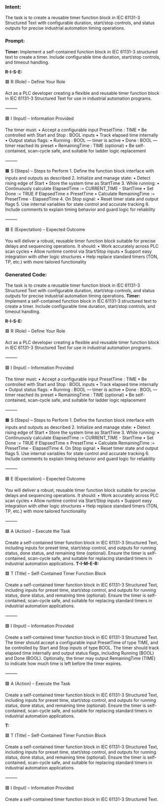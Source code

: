 ### Intent:
The task is to create a reusable timer function block in IEC 61131-3 Structured Text with configurable duration, start/stop controls, and status outputs for precise industrial automation timing operations.

### Prompt:
**Timer:**
Implement a self-contained function block in IEC 61131-3 structured text to create a timer. Include configurable time duration, start/stop controls, and timeout handling.

**R-I-S-E:**

🟥 R (Role) – Define Your Role

Act as a PLC developer creating a flexible and reusable timer function block in IEC 61131-3 Structured Text for use in industrial automation programs.

⸻

🟩 I (Input) – Information Provided

The timer must:
	•	Accept a configurable input PresetTime : TIME
	•	Be controlled with Start and Stop : BOOL inputs
	•	Track elapsed time internally
	•	Output status flags:
	•	Running : BOOL — timer is active
	•	Done : BOOL — timer reached its preset
	•	RemainingTime : TIME (optional)
	•	Be self-contained, scan-cycle safe, and suitable for ladder logic replacement

⸻

🟧 S (Steps) – Steps to Perform
	1.	Define the function block interface with inputs and outputs as described
	2.	Initialize and manage state:
	•	Detect rising edge of Start
	•	Store the system time as StartTime
	3.	While running:
	•	Continuously calculate ElapsedTime := CURRENT_TIME - StartTime
	•	Set Done := TRUE if ElapsedTime ≥ PresetTime
	•	Calculate RemainingTime := PresetTime - ElapsedTime
	4.	On Stop signal:
	•	Reset timer state and output flags
	5.	Use internal variables for state control and accurate tracking
	6.	Include comments to explain timing behavior and guard logic for reliability

⸻

🟦 E (Expectation) – Expected Outcome

You will deliver a robust, reusable timer function block suitable for precise delays and sequencing operations. It should:
	•	Work accurately across PLC scan cycles
	•	Allow runtime control via Start/Stop inputs
	•	Support easy integration with other logic structures
	•	Help replace standard timers (TON, TP, etc.) with more tailored functionality

### Generated Code:
The task is to create a reusable timer function block in IEC 61131-3 Structured Text with configurable duration, start/stop controls, and status outputs for precise industrial automation timing operations.
**Timer:**
Implement a self-contained function block in IEC 61131-3 structured text to create a timer. Include configurable time duration, start/stop controls, and timeout handling.

**R-I-S-E:**

🟥 R (Role) – Define Your Role

Act as a PLC developer creating a flexible and reusable timer function block in IEC 61131-3 Structured Text for use in industrial automation programs.

⸻

🟩 I (Input) – Information Provided

The timer must:
	•	Accept a configurable input PresetTime : TIME
	•	Be controlled with Start and Stop : BOOL inputs
	•	Track elapsed time internally
	•	Output status flags:
	•	Running : BOOL — timer is active
	•	Done : BOOL — timer reached its preset
	•	RemainingTime : TIME (optional)
	•	Be self-contained, scan-cycle safe, and suitable for ladder logic replacement

⸻

🟧 S (Steps) – Steps to Perform
	1.	Define the function block interface with inputs and outputs as described
	2.	Initialize and manage state:
	•	Detect rising edge of Start
	•	Store the system time as StartTime
	3.	While running:
	•	Continuously calculate ElapsedTime := CURRENT_TIME - StartTime
	•	Set Done := TRUE if ElapsedTime ≥ PresetTime
	•	Calculate RemainingTime := PresetTime - ElapsedTime
	4.	On Stop signal:
	•	Reset timer state and output flags
	5.	Use internal variables for state control and accurate tracking
	6.	Include comments to explain timing behavior and guard logic for reliability

⸻

🟦 E (Expectation) – Expected Outcome

You will deliver a robust, reusable timer function block suitable for precise delays and sequencing operations. It should:
	•	Work accurately across PLC scan cycles
	•	Allow runtime control via Start/Stop inputs
	•	Support easy integration with other logic structures
	•	Help replace standard timers (TON, TP, etc.) with more tailored functionality

⸻

🟪 A (Action) – Execute the Task

Create a self-contained timer function block in IEC 61131-3 Structured Text, including inputs for preset time, start/stop control, and outputs for running status, done status, and remaining time (optional). Ensure the timer is self-contained, scan-cycle safe, and suitable for replacing standard timers in industrial automation applications.
**T-I-M-E-R:**

🟥 T (Title) – Self-Contained Timer Function Block

Create a self-contained timer function block in IEC 61131-3 Structured Text, including inputs for preset time, start/stop control, and outputs for running status, done status, and remaining time (optional). Ensure the timer is self-contained, scan-cycle safe, and suitable for replacing standard timers in industrial automation applications.

⸻

🟩 I (Input) – Information Provided

Create a self-contained timer function block in IEC 61131-3 Structured Text. The timer should accept a configurable input PresetTime of type TIME, and be controlled by Start and Stop inputs of type BOOL. The timer should track elapsed time internally and output status flags, including Running (BOOL) and Done (BOOL). Optionally, the timer may output RemainingTime (TIME) to indicate how much time is left before the timer expires.

⸻

🟪 A (Action) – Execute the Task

Create a self-contained timer function block in IEC 61131-3 Structured Text, including inputs for preset time, start/stop control, and outputs for running status, done status, and remaining time (optional). Ensure the timer is self-contained, scan-cycle safe, and suitable for replacing standard timers in industrial automation applications.

**T:**

🟥 T (Title) – Self-Contained Timer Function Block

Create a self-contained timer function block in IEC 61131-3 Structured Text, including inputs for preset time, start/stop control, and outputs for running status, done status, and remaining time (optional). Ensure the timer is self-contained, scan-cycle safe, and suitable for replacing standard timers in industrial automation applications.

⸻

🟩 I (Input) – Information Provided

Create a self-contained timer function block in IEC 61131-3 Structured Text.
